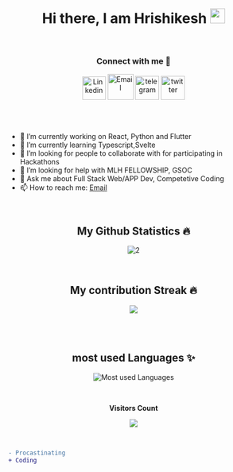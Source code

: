 <h1 align = "center">  Hi there, I am Hrishikesh <img src="https://github.com/someshkoli/someshkoli/blob/master/resources/wave.gif" width="30px"> </h1>
<br>

<h3 align="center">Connect with me 🤝</h3>
<body>
    <div class="img1">
<p align='center'>
<a href="https://www.linkedin.com/in/hrishikesh-nikam-95b90418b/" target="_blank"><img src="https://icons.iconarchive.com/icons/alecive/flatwoken/64/Apps-Linkedin-icon.png" width="47" alt="Linkedin"></a>         <a href="mailto:hrishinikam2000" target="_blank"><img src="https://icons.iconarchive.com/icons/wwalczyszyn/android-style-honeycomb/64/GMail-icon.png" width="52" alt="Email"></a>     <a href="https://t.me/hrishikesshhhh" target="_blank"><img src="https://icons.iconarchive.com/icons/alecive/flatwoken/64/Apps-Telegram-icon.png" alt="telegram" width=48></a>         <a href="https://twitter.com/HrishikeshNika9" target="_blank"><img src="https://icons.iconarchive.com/icons/alecive/flatwoken/64/Apps-Twitter-icon.png" alt="twitter" width=48></a>
<p/>
</div>
</body>

<br>


<!-- **hrishikeshnikam2000/hrishikeshnikam2000** is a ✨ _special_ ✨ repository because its `README.md` (this file) appears on your GitHub profile. -->
<br>


- 🔭 I’m currently working on React, Python and Flutter
- 🌱 I’m currently learning Typescript,Svelte
- 👯 I’m looking for people to collaborate with for participating in Hackathons
- 🤔 I’m looking for help with MLH FELLOWSHIP, GSOC
- 💬 Ask me about Full Stack Web/APP Dev, Competetive Coding
- 📫 How to reach me: [Email](mailto:hrishinikam2000@gmail.com) 

<br />
<!-- 
<p><img align="left" src="https://github-readme-stats.vercel.app/api/top-langs?username=hrishikeshnikam2000&show_icons=true&locale=en&layout=compact" alt="pandademic" /></p>

<p>&nbsp;<img align="center" src="https://github-readme-stats.vercel.app/api?username=hrishikeshnikam2000&show_icons=true&locale=en" alt="pandademic" /></p> -->

<!-- GitHub Stats -->
<h2 align="center">My Github Statistics 🔥</h2>   
  
<p align="center">
<img src="https://github-readme-stats.vercel.app/api?username=hrishikeshnikam2000&show_icons=true&theme=radical" alt="2" />
</p>
<br>
<!-- Contribution Streak  -->
<h2 align="center">My contribution Streak 🔥</h2>
<p align="center">
  <a href="https://github.com/avinashbest/github-readme-streak-stats">
    <img src="https://github-readme-streak-stats.herokuapp.com/?user=hrishikeshnikam2000&theme=dark&hide_border=true&background=0D1117&stroke=0000"/>
  </a>
 </p>  </br>

<br>

<h2 align = "center"> most used Languages ✨</h2>
<p align = "center">
    <img align="center" src="https://github-readme-stats.vercel.app/api/top-langs?username=hrishikeshnikam2000&show_icons=true&locale=en&layout=compact&theme=radical" alt="Most used Languages" />
</p>


<br>

<p align="center"><b>Visitors Count</b></p>  
<p align="center"><img align="center" src="https://profile-counter.glitch.me/{hrishikeshnikam2000}/count.svg" /></p> 
</br>

<!-- https://cdn4.iconfinder.com/data/icons/logos-and-brands/512/189_Kaggle_logo_logos-512 -->
```diff
- Procastinating
+ Coding
```
